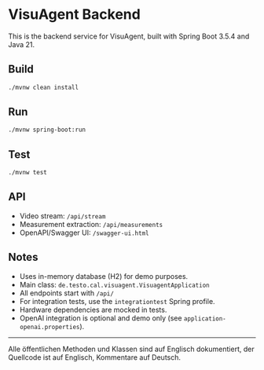 # VisuAgent Backend

This is the backend service for VisuAgent, built with Spring Boot 3.5.4 and Java 21.

## Build

```sh
./mvnw clean install
```

## Run

```sh
./mvnw spring-boot:run
```

## Test

```sh
./mvnw test
```

## API
- Video stream: `/api/stream`
- Measurement extraction: `/api/measurements`
- OpenAPI/Swagger UI: `/swagger-ui.html`

## Notes
- Uses in-memory database (H2) for demo purposes.
- Main class: `de.testo.cal.visuagent.VisuagentApplication`
- All endpoints start with `/api/`
- For integration tests, use the `integrationtest` Spring profile.
- Hardware dependencies are mocked in tests.
- OpenAI integration is optional and demo only (see `application-openai.properties`).

---

Alle öffentlichen Methoden und Klassen sind auf Englisch dokumentiert, der Quellcode ist auf Englisch, Kommentare auf Deutsch.
